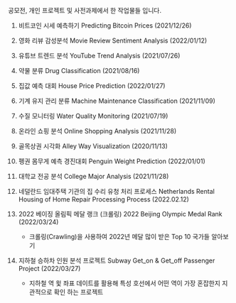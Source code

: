 공모전, 개인 프로젝트 및 사전과제에서 한 작업물들 입니다. 

1. 비트코인 시세 예측하기 Predicting Bitcoin Prices (2021/12/26)

2. 영화 리뷰 감성분석 Movie Review Sentiment Analysis (2022/01/12)

3. 유튜브 트렌드 분석 YouTube Trend Analysis (2021/07/26)

4. 약물 분류  Drug Classification (2021/08/16) 

5. 집값 예측 대회 House Price Prediction (2022/01/27) 

6. 기계 유지 관리 분류 Machine Maintenance Classification (2021/11/09) 

7. 수질 모니터링 Water Quality Monitoring (2021/07/19)

8. 온라인 쇼핑 분석 Online Shopping Analysis (2021/11/28) 

9. 골목상권 시각화 Alley Way Visualization  (2020/11/13) 

10. 펭권 몸무게 예측 경진대회 Penguin Weight Prediction (2022/01/01) 

11. 대학교 전공 분석 College Major Analysis (2021/11/28) 

12. 네덜란드 임대주택 기관의 집 수리 유청 처리 프로세스 Netherlands Rental Housing of Home Repair Processing Process (2022.02.12) 

13. 2022 베이징 올림픽 메달 랭크 (크롤링) 2022 Beijing Olympic Medal Rank (2022/03/24)
    - 크롤링(Crawling)을 사용하여 2022년 메달 많이 받은 Top 10 국가들 알아보기 

15. 지하철 승하차 인원 분석 프로젝트 Subway Get_on & Get_off Passenger Project (2022/03/27)
    - 지하철 역 윛 좌표 데이트를 활용해 특성 호선에서 어떤 역이 가장 혼잡한지 지관적으로 확인 하는 프로젝트 
